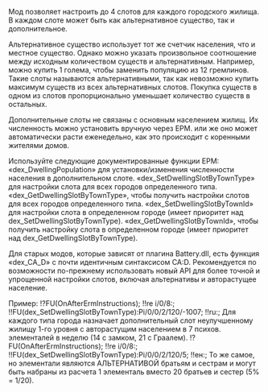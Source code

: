 Мод позволяет настроить до 4 слотов для каждого городского жилища.
В каждом слоте может быть как альтернативное существо, так и дополнительное.

Альтернативное существо использует тот же счетчик населения, что и местное существо. Однако можно указать произвольное соотношение между исходным количеством существ и альтернативным.
Например, можно купить 1 голема, чтобы заменить популяцию из 12 гремлинов. Такие слоты называются альтернативными, так как невозможно купить максимум существ из всех альтернативных слотов. Покупка существ в одном из слотов пропорционально уменьшает количество существ в остальных.

Дополнительные слоты не связаны с основным населением жилищ. Их численность можно установить вручную через EPM.
или же оно может автоматически расти еженедельно, как это происходит с коренными жителями домов.

Используйте следующие документированные функции EPM:
«dex_DwellingPopulation» для установки/изменения численности населения в дополнительном слоте.
«dex_SetDwellingSlotByTownType» для настройки слота для всех городов определенного типа.
«dex_GetDwellingSlotByTownType», чтобы получить настройки слотов для всех городов определенного типа.
«dex_SetDwellingSlotByTownId» для настройки слота в определенном городе (имеет приоритет над dex_SetDwellingSlotByTownType).
«dex_GetDwellingSlotByTownId», чтобы получить настройку слота в определенном городе (имеет приоритет над dex_GetDwellingSlotByTownType).

Для старых модов, которые зависят от плагина Battery.dll, есть функция «dex_CA_D» с почти идентичным синтаксисом CA:D.
Рекомендуется по возможности по-прежнему использовать новый API для более точной и упрощенной настройки слотов, включая альтернативы и
авторастущее население.

Пример:
!?FU(OnAfterErmInstructions);
!!re i/0/8:;
 !!FU(dex_SetDwellingSlotByTownType):Pi/0/0/2/120/-1007;
!!ru:;
Для каждого типа города назначает дополнительный слот неулучшенному жилищу 1-го уровня с авторастущим населением в 7 психов. элементалей в неделю (14 с замком, 21 с Граалем).
!?FU(OnAfterErmInstructions);
!!re i/0/8:;
 !!FU(dex_SetDwellingSlotByTownType):Pi/0/0/2/120/5;
!!ен:;
То же самое, но элементали являются АЛЬТЕРНАТИВОЙ братьям и сестрам и могут быть набраны из расчета 1 элементаль вместо 20 братьев и сестер (5% = 1/20).
